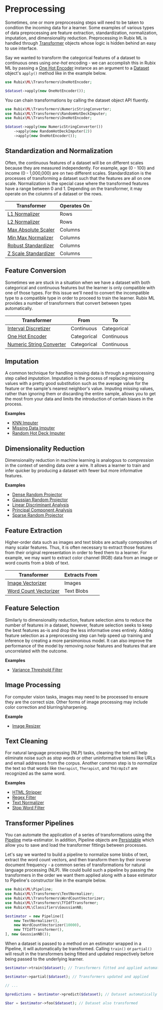 # Preprocessing
Sometimes, one or more preprocessing steps will need to be taken to condition the incoming data for a learner. Some examples of various types of data preprocessing are feature extraction, standardization, normalization, imputation, and dimensionality reduction. Preprocessing in Rubix ML is handled through [Transformer](transformers/api.md) objects whose logic is hidden behind an easy to use interface.

Say we wanted to transform the categorical features of a dataset to continuous ones using *one-hot* encoding - we can accomplish this in Rubix ML by passing a [One Hot Encoder](transformers/one-hot-encoder.md) instance as an argument to a [Dataset](datasets/api.md) object's `apply()` method like in the example below.

```php
use Rubix\ML\Transformers\OneHotEncoder;

$dataset->apply(new OneHotEncoder());
```

You can chain transformations by calling the dataset object API fluently.

```php
use Rubix\ML\Transformers\NumericStringConverter;
use Rubix\ML\Transformers\RandomHotDeckImputer;
use Rubix\ML\Transformers\OneHotEncoder;

$dataset->apply(new NumericStringConverter())
    ->apply(new RandomHotDeckImputer(2))
    ->apply(new OneHotEncoder());
```

## Standardization and Normalization
Often, the continuous features of a dataset will be on different scales because they are measured independently. For example, age (0 - 100) and income (0 - 1,000,000) are on two different scales. Standardization is the processes of transforming a dataset such that the features are all on one scale. Normalization is the special case where the transformed features have a range between 0 and 1. Depending on the transformer, it may operate on the columns of a dataset or the rows.

| Transformer | Operates On |
|---|---|
| [L1 Normalizer](transformers/l1-normalizer.md) | Rows |
| [L2 Normalizer](transformers/l2-normalizer.md) | Rows |
| [Max Absolute Scaler](transformers/max-absolute-scaler.md) | Columns |
| [Min Max Normalizer](transformers/min-max-normalizer.md) | Columns |
| [Robust Standardizer](transformers/robust-standardizer.md) | Columns |
| [Z Scale Standardizer](transformers/z-scale-standardizer.md) | Columns |

## Feature Conversion
Sometimes we are stuck in a situation when we have a dataset with both categorical and continuous features but the learner is only compatible with one of those types. For this issue we'll need to convert the incompatible type to a compatible type in order to proceed to train the learner. Rubix ML provides a number of transformers that convert between types automatically.

| Transformer | From | To |
|---|---|---|
| [Interval Discretizer](transformers/interval-discretizer.md) | Continuous | Categorical |
| [One Hot Encoder](transformers/one-hot-encoder.md) | Categorical | Continuous |
| [Numeric String Converter](transformers/numeric-string-converter.md) | Categorical | Continuous |

## Imputation
A common technique for handling missing data is through a preprocessing step called *imputation*. Imputation is the process of replacing missing values with a pretty good substitution such as the average value for the feature or the sample's nearest neighbor's value. Imputing missing values, rather than ignoring them or discarding the entire sample, allows you to get the most from your data and limits the introduction of certain biases in the process.

**Examples**

- [KNN Imputer](transformers/knn-imputer.md)
- [Missing Data Imputer](transformers/missing-data-imputer.md)
- [Random Hot Deck Imputer](transformers/random-hot-deck-imputer.md)

## Dimensionality Reduction
Dimensionality reduction in machine learning is analogous to *compression* in the context of sending data over a wire. It allows a learner to train and infer quicker by producing a dataset with fewer but more informative features.

**Examples**

- [Dense Random Projector](transformers/dense-random-projector.md)
- [Gaussian Random Projector](transformers/gaussian-random-projector.md)
- [Linear Discriminant Analysis](transformers/linear-discriminant-analysis.md)
- [Principal Component Analysis](transformers/principal-component-analysis.md)
- [Sparse Random Projector](transformers/sparse-random-projector.md)

## Feature Extraction
Higher-order data such as images and text blobs are actually composites of many scalar features. Thus, it is often necessary to extract those features from their original representation in order to feed them to a learner. For example, we may want to extract color channel (RGB) data from an image or word counts from a blob of text.

| Transformer | Extracts From |
|---|---|
| [Image Vectorizer](transformers/image-vectorizer.md) | Images |
| [Word Count Vectorizer](transformers/word-count-vectorizer.md) | Text Blobs |

## Feature Selection
Similarly to dimensionality reduction, feature selection aims to reduce the number of features in a dataset, however, feature selection seeks to keep the best features as-is and drop the less informative ones entirely. Adding feature selection as a preprocessing step can help speed up training and inference by creating a more parsimonious model. It can also improve the performance of the model by removing *noise* features and features that are uncorrelated with the outcome.

**Examples**

- [Variance Threshold Filter](transformers/variance-threshold-filter.md)

## Image Processing
For computer vision tasks, images may need to be processed to ensure they are the correct size. Other forms of image processing may include color correction and blurring/sharpening.

**Example**

- [Image Resizer](transformers/image-resizer.md)

## Text Cleaning
For natural language processing (NLP) tasks, cleaning the text will help eliminate noise such as *stop words* or other uninformative tokens like URLs and email addresses from the corpus. Another common step is to *normalize* the text so that words like `therapist`, `Therapist`, and `ThErApIsT` are recognized as the same word.

**Examples**

- [HTML Stripper](transformers/html-stripper.md)
- [Regex Filter](transformers/regex-filter.md)
- [Text Normalizer](transformers/text-normalizer.md)
- [Stop Word Filter](transformers/stop-word-filter.md)

## Transformer Pipelines
You can automate the application of a series of transformations using the [Pipeline](pipeline.md) meta-estimator. In addition, Pipeline objects are [Persistable](persistable.md) which allow you to save and load the transformer fittings between processes.

Let's say we wanted to build a pipeline to normalize some blobs of text, extract the word count vectors, and then transform them by their inverse document frequency - a common series of transformations for natural language processing (NLP). We could build such a pipeline by passing the transformers in the order we want them applied along with a base estimator to Pipeline's constructor like in the example below.

```php
use Rubix\ML\Pipeline;
use Rubix\ML\Transformers\TextNormalizer;
use Rubix\ML\Transformers\WordCountVectorizer;
use Rubix\ML\Transformers\TfIdfTransformer;
use Rubix\ML\Classifiers\GaussianNB;

$estimator = new Pipeline([
    new TextNormalizer(),
    new WordCountVectorizer(10000),
    new TfIdfTransformer(),
], new GaussianNB());
```

When a dataset is passed to a method on an estimator wrapped in a Pipeline, it will automatically be transformed. Calling `train()` or `partial()` will result in the transformers being fitted and updated respectively before being passed to the underlying learner.

```php
$estimator->train($dataset); // Transformers fitted and applied automatically

$estimator->partial($dataset); // Transformers updated and applied

// ...

$predictions = $estimator->predict($dataset); // Dataset automatically transformed

$bar = $estimator->foo($dataset); // Dataset also transformed
```
